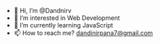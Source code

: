 - 👋 Hi, I’m @Dandnirv
- 👀 I’m interested in Web Development
- 🌱 I’m currently learning JavaScript
- 📫 How to reach me? dandinirpana7@gmail.com
<!---
Dandnirv/Dandnirv is a ✨ special ✨ repository because its `README.md` (this file) appears on your GitHub profile.
You can click the Preview link to take a look at your changes.
--->

